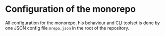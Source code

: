 # Configuration of the monorepo

All configuration for the monorepo, his behaviour and CLI toolset is done by one JSON config file `mrepo.json` in the root of the repository.
